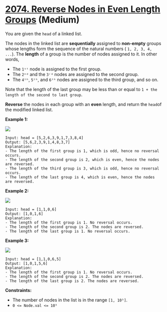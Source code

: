 # [2074. Reverse Nodes in Even Length Groups][link] (Medium)

[link]: https://leetcode.com/problems/reverse-nodes-in-even-length-groups/

You are given the `head` of a linked list.

The nodes in the linked list are **sequentially** assigned to **non-empty** groups whose lengths form
the sequence of the natural numbers ( `1, 2, 3, 4, ...`). The **length** of a group is the number of
nodes assigned to it. In other words,

- The `1ˢᵗ` node is assigned to the first group.
- The `2ⁿᵈ` and the `3ʳᵈ` nodes are assigned to the second group.
- The `4ᵗʰ`, `5ᵗʰ`, and `6ᵗʰ` nodes are assigned to the third group, and so on.

Note that the length of the last group may be less than or equal to `1 + the length of the second to
last group`.

**Reverse** the nodes in each group with an **even** length, and return the `head`of the modified
linked list.

**Example 1:**

![](https://assets.leetcode.com/uploads/2021/10/25/eg1.png)

```
Input: head = [5,2,6,3,9,1,7,3,8,4]
Output: [5,6,2,3,9,1,4,8,3,7]
Explanation:
- The length of the first group is 1, which is odd, hence no reversal occurs.
- The length of the second group is 2, which is even, hence the nodes are reversed.
- The length of the third group is 3, which is odd, hence no reversal occurs.
- The length of the last group is 4, which is even, hence the nodes are reversed.
```

**Example 2:**

![](https://assets.leetcode.com/uploads/2021/10/25/eg2.png)

```
Input: head = [1,1,0,6]
Output: [1,0,1,6]
Explanation:
- The length of the first group is 1. No reversal occurs.
- The length of the second group is 2. The nodes are reversed.
- The length of the last group is 1. No reversal occurs.
```

**Example 3:**

![](https://assets.leetcode.com/uploads/2021/11/17/ex3.png)

```
Input: head = [1,1,0,6,5]
Output: [1,0,1,5,6]
Explanation:
- The length of the first group is 1. No reversal occurs.
- The length of the second group is 2. The nodes are reversed.
- The length of the last group is 2. The nodes are reversed.
```

**Constraints:**

- The number of nodes in the list is in the range `[1, 10⁵]`.
- `0 <= Node.val <= 10⁵`
